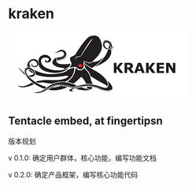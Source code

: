# kraken

![images](http://github.com/gigantic-kraken/kraken/raw/master/images/images.png)	



## Tentacle embed, at fingertipsn

版本规划

v 0.1.0: 确定用户群体，核心功能，编写功能文档

v 0.2.0: 确定产品框架，编写核心功能代码